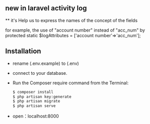 ## new in laravel activity log

** it's Help us to express the names of the concept of the fields

for example, the use of "account number" instead of "acc_num"
by
protected static $logAttributes = ['account number'=>'acc_num'];


## Installation

* rename (.env.example) to (.env)

* connect to your database.

* Run the Composer require command from the Terminal:
	```sh
    $ composer install
    $ php artisan key:generate
    $ php artisan migrate
	$ php artisan serve
	```
* open：localhost:8000

